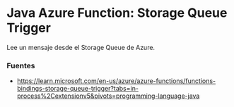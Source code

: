 # Java Azure Function: Storage Queue Trigger

Lee un mensaje desde el Storage Queue de Azure.

### Fuentes
- https://learn.microsoft.com/en-us/azure/azure-functions/functions-bindings-storage-queue-trigger?tabs=in-process%2Cextensionv5&pivots=programming-language-java

